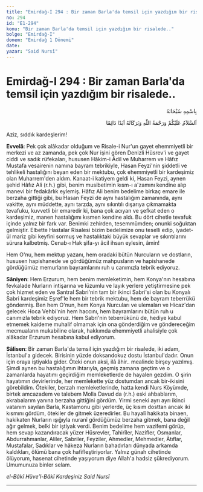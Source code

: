 ```yaml
---
title: "Emirdağ-I 294 : Bir zaman Barla'da temsil için yazdığım bir risalede.."
no: 294
id: "E1-294"
konu: "Bir zaman Barla'da temsil için yazdığım bir risalede.."
bolge: "Emirdağ-I"
donem: "Emirdağ 1 Dönemi"
date: 
yazar: "Said Nursî"
---
```


# Emirdağ-I 294 : Bir zaman Barla'da temsil için yazdığım bir risalede..

<p class="arabic" dir="rtl" title="Meal: “Her türlü noksan sıfatlardan yüce olan Allah’ın adıyla.”">بِاسْمِهِ سُبْحَانَهُ</p>

<p class="arabic" dir="rtl" title="Meal: “Allah’ın selâmı, rahmeti ve bereketleri, ebedî ve dâimî olarak üzerinize olsun.”">اَلسَّلاَمُ عَلَيْكُمْ وَرَحْمَةُ اللّٰهِ وَبَرَكَاتُهُ اَبَدًا دَائِمًا</p>

Aziz, sıddık kardeşlerim!

**Evvelâ**: Pek çok alâkadar olduğum ve Risale-i Nur'un gayet ehemmiyetli bir merkezi ve az zamanda, pek çok Nur işini gören Denizli Hüsrev'i ve gayet ciddi ve sadık rüfekaları, hususen Hâkim-i Âdil ve Muharrem ve Hâfız Mustafa vesairenin namına bayram tebrikiyle, Hasan Feyzi'nin şiddetli ve tehlikeli hastalığını beyan eden bir mektubu, çok ehemmiyetli bir kardeşimiz olan Muharrem'den aldım. Kanaat-i katiyem geldi ki, Hasan Feyzi, aynen şehid Hâfız Ali (r.h.) gibi, benim musibetimin kısm-ı a'zamını kendine alıp manevi bir fedakârlık eylemiş. Hâfız Ali benim bedelime birkaç emare ile berzaha gittiği gibi, bu Hasan Feyzi de aynı hastalığım zamanında, aynı vakitte, aynı müddette, aynı tarzda, aynı sıkıntılı dışarıya çıkmamakta tevafuku, kuvvetli bir emaredir ki, bana çok acıyan ve şefkat eden o kardeşimiz, manen hastalığımı kısmen kendine aldı. Bu dört cihetle tevafuk içinde yalnız bir fark var. Benimki zehirden, tesemmümden; onunki soğuktan gelmiştir. Elbette Hastalar Risalesi bizim bedelimize onu teselli edip, iyadet-ül mariz gibi keyfini sormuş ve hastalıktaki büyük sevaplar ve sıkıntılarını sürura kalbetmiş. Cenab-ı Hak şifa-yı âcil ihsan eylesin, âmin!

Hem O'nu, hem mektup yazanı, hem oradaki bütün Nurcuların ve dostların, hususen hapishanede ve gördüğümüz mahpusların ve hapishanede gördüğümüz memurların bayramlarını ruh u canımızla tebrik ediyoruz.

**Sâniyen**: Hem Erzurum, hem benim memleketimin, hem Konya'nın hesabına fevkalade Nurların intişarına ve lüzumlu ve layık yerlere yetiştirmesine pek çok hizmet eden ve Santral Sabri'nin tam bir ikinci Sabri'si olan bu Konyalı Sabri kardeşimiz Eşref'le hem bir tebrik mektubu, hem de bayram teberrükü göndermiş. Ben hem O'nun, hem Konya Nurcuları ve ulemaları ve Hicaz'dan gelecek Hoca Vehbi'nin hem haccını, hem bayramlarını bütün ruh u canımızla tebrik ediyoruz. Hem Sabri'nin teberrükünü de, hediye kabul etmemek kaideme muhalif olmamak için ona gönderdiğim ve göndereceğim mecmuaların mukabiline olarak, hakkımda ehemmiyetli ahalisiyle çok alâkadar Erzurum hesabına kabul ediyorum.

**Sâlisen**: Bir zaman Barla'da temsil için yazdığım bir risalede, iki adam, İstanbul'a gidecek. Birisinin yüzde doksandokuz dostu İstanbul'dadır. Onun için oraya iştiyakla gider. Öteki onun aksi, ilâ âhir.. mealinde birşey yazılmış. Şimdi aynen bu hastalığımın ihtarıyla, geçmiş zamana geçtim ve o zamanlarda hayatımı geçirdiğim memleketlerde de hayalen gezdim. O şirin hayatımın devirlerinde, her memlekette yüz dostumdan ancak bir-ikisini görebildim. Ötekiler, berzah memleketlerinde, hatta kendi Nurs Köyümde, birtek amcazadem ve talebem Molla Davud da (r.h.) eski ahbablarım, akrabalarım yanına berzaha gittiğini gördüm. Yirmi seneki ayrı ayrı ikinci vatanım sayılan Barla, Kastamonu gibi yerlerde, üç kısım dosttan ancak iki kısmını gördüm, ötekiler de gitmek üzeredirler. Bu hayalî hakikata binaen, hakikaten Nurların ışığıyla nuranî gördüğümüz berzaha gitmek, bana değil ağır gelmek, belki bir iştiyak verdi. Benim bedelime hem vazifemi görüp, hem sevap kazandıracak yüzer Hüsrevler, Tahirîler, Nazifler, Osmanlar, Abdurrahmanlar, Aliler, Sabriler, Feyziler, Ahmedler, Mehmedler, Âtıflar, Mustafalar, Sadıklar ve hâkeza Nurların bahadırları dünyada arkamda kaldıkları, ölümü bana çok hafifleştiriyorlar. Yalnız günah cihetinde ölüyorum, hasenat cihetinde yaşıyorum diye Allah'a hadsiz şükrediyorum. Umumunuza binler selam.

*el-Bâkî Hüve’l-Bâkî*
*Kardeşiniz*
*Said Nursî*

***
